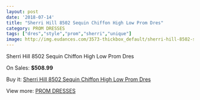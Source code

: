 ```yaml
---
layout: post
date: '2018-07-14'
title: "Sherri Hill 8502 Sequin Chiffon High Low Prom Dres"
category: PROM DRESSES
tags: ["dres","style","prom","sherri","unique"]
image: http://img.eudances.com/3573-thickbox_default/sherri-hill-8502-sequin-chiffon-high-low-prom-dres.jpg
---
```

Sherri Hill 8502 Sequin Chiffon High Low Prom Dres

On Sales: **$508.99**
<a href="https://www.eudances.com/en/prom-dresses/1197-sherri-hill-8502-sequin-chiffon-high-low-prom-dres.html"><amp-img layout="responsive" width="600" height="600" src="//img.eudances.com/3573-thickbox_default/sherri-hill-8502-sequin-chiffon-high-low-prom-dres.jpg" alt="Sherri Hill 8502 Sequin Chiffon High Low Prom Dres 0" /></a>
<a href="https://www.eudances.com/en/prom-dresses/1197-sherri-hill-8502-sequin-chiffon-high-low-prom-dres.html"><amp-img layout="responsive" width="600" height="600" src="//img.eudances.com/3576-thickbox_default/sherri-hill-8502-sequin-chiffon-high-low-prom-dres.jpg" alt="Sherri Hill 8502 Sequin Chiffon High Low Prom Dres 1" /></a>
<a href="https://www.eudances.com/en/prom-dresses/1197-sherri-hill-8502-sequin-chiffon-high-low-prom-dres.html"><amp-img layout="responsive" width="600" height="600" src="//img.eudances.com/3575-thickbox_default/sherri-hill-8502-sequin-chiffon-high-low-prom-dres.jpg" alt="Sherri Hill 8502 Sequin Chiffon High Low Prom Dres 2" /></a>
<a href="https://www.eudances.com/en/prom-dresses/1197-sherri-hill-8502-sequin-chiffon-high-low-prom-dres.html"><amp-img layout="responsive" width="600" height="600" src="//img.eudances.com/3574-thickbox_default/sherri-hill-8502-sequin-chiffon-high-low-prom-dres.jpg" alt="Sherri Hill 8502 Sequin Chiffon High Low Prom Dres 3" /></a>

Buy it: [Sherri Hill 8502 Sequin Chiffon High Low Prom Dres](https://www.eudances.com/en/prom-dresses/1197-sherri-hill-8502-sequin-chiffon-high-low-prom-dres.html "Sherri Hill 8502 Sequin Chiffon High Low Prom Dres")

View more: [PROM DRESSES](https://www.eudances.com/en/13-prom-dresses "PROM DRESSES")